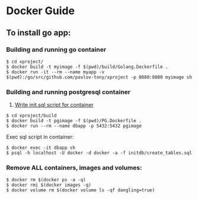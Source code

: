 # Docker Guide

## To install go app:
### Building and running go container
```shell
$ cd xproject/
$ docker build -t myimage -f $(pwd)/build/Golang.Dockerfile .
$ docker run -it --rm --name myapp -v $(pwd):/go/src/github.com/pavlov-tony/xproject -p 8080:8080 myimage sh
```

### Building and running postgresql container
1. [Write init.sql script for container](https://stackoverflow.com/questions/26598738/how-to-create-user-database-in-script-for-docker-postgres)
```shell
$ cd xproject/build
$ docker build -t pgimage -f $(pwd)/PG.Dockerfile .
$ docker run --rm --name dbapp -p 5432:5432 pgimage
```
Exec sql script in container:
```shell
$ docker exec -it dbapp sh
$ psql -h localhost -U docker -d docker -a -f initdb/create_tables.sql
```

### Remove ALL containers, images and volumes:
```shell
$ docker rm $(docker ps -a -q)
$ docker rmi $(docker images -q)
$ docker volume rm $(docker volume ls -qf dangling=true)
```
